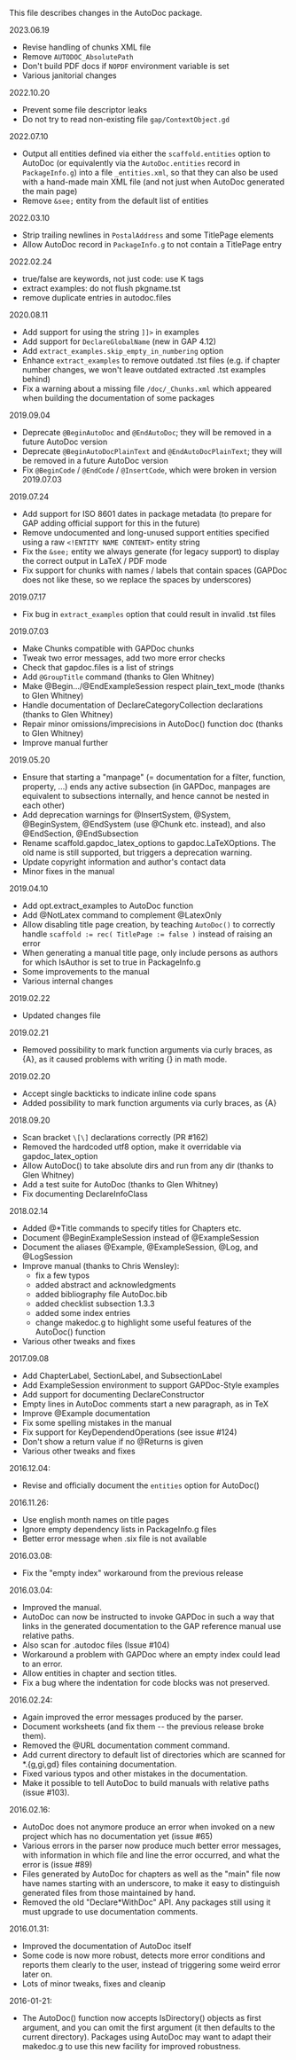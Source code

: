 This file describes changes in the AutoDoc package.

2023.06.19
  - Revise handling of chunks XML file
  - Remove `AUTODOC_AbsolutePath`
  - Don't build PDF docs if `NOPDF` environment variable is set
  - Various janitorial changes

2022.10.20
  - Prevent some file descriptor leaks
  - Do not try to read non-existing file `gap/ContextObject.gd`

2022.07.10
  - Output all entities defined via either the `scaffold.entities` option
    to AutoDoc  (or equivalently via the `AutoDoc.entities` record in
    `PackageInfo.g`) into a file `_entities.xml`, so that they can also
    be used with a hand-made main XML file (and not just when AutoDoc
    generated the main page)
  - Remove `&see;` entity from the default list of entities

2022.03.10
  - Strip trailing newlines in `PostalAddress` and some TitlePage elements
  - Allow AutoDoc record in `PackageInfo.g` to not contain a TitlePage entry

2022.02.24
  - true/false are keywords, not just code: use K tags
  - extract examples: do not flush pkgname.tst
  - remove duplicate entries in autodoc.files

2020.08.11
  - Add support for using the string `]]>` in examples
  - Add support for `DeclareGlobalName` (new in GAP 4.12)
  - Add `extract_examples.skip_empty_in_numbering` option
  - Enhance `extract_examples` to remove outdated .tst files (e.g. if chapter
    number changes, we won't leave outdated extracted .tst examples behind)
  - Fix a warning about a missing file `/doc/_Chunks.xml` which appeared
    when building the documentation of some packages

2019.09.04
  - Deprecate `@BeginAutoDoc` and `@EndAutoDoc`; they will be removed in a future
    AutoDoc version
  - Deprecate `@BeginAutoDocPlainText` and `@EndAutoDocPlainText`; they will be
    removed in a future AutoDoc version
  - Fix `@BeginCode` / `@EndCode` / `@InsertCode`, which were broken in version 2019.07.03

2019.07.24
  - Add support for ISO 8601 dates in package metadata (to prepare for GAP adding
    official support for this in the future)
  - Remove undocumented and long-unused support entities specified using a raw
    `<!ENTITY NAME CONTENT>` entity string
  - Fix the `&see;` entity we always generate (for legacy support) to display
    the correct output in LaTeX / PDF mode
  - Fix support for chunks with names / labels that contain spaces (GAPDoc does
    not like these, so we replace the spaces by underscores)

2019.07.17
  - Fix bug in `extract_examples` option that could result in invalid .tst files

2019.07.03
  - Make Chunks compatible with GAPDoc chunks
  - Tweak two error messages, add two more error checks
  - Check that gapdoc.files is a list of strings
  - Add `@GroupTitle` command (thanks to Glen Whitney)
  - Make @Begin.../@EndExampleSession respect plain_text_mode (thanks to Glen Whitney)
  - Handle documentation of DeclareCategoryCollection declarations (thanks to Glen Whitney)
  - Repair minor omissions/imprecisions in AutoDoc() function doc (thanks to Glen Whitney)
  - Improve manual further

2019.05.20
  - Ensure that starting a "manpage" (= documentation for a filter, function, property,
    ...) ends any active subsection (in GAPDoc, manpages are equivalent to subsections
    internally, and hence cannot be nested in each other)
  - Add deprecation warnings for @InsertSystem, @System, @BeginSystem, @EndSystem
    (use @Chunk etc. instead), and also @EndSection, @EndSubsection
  - Rename scaffold.gapdoc_latex_options to gapdoc.LaTeXOptions. The old name is still
    supported, but triggers a deprecation warning.
  - Update copyright information and author's contact data
  - Minor fixes in the manual

2019.04.10
  - Add opt.extract_examples to AutoDoc function
  - Add @NotLatex command to complement @LatexOnly
  - Allow disabling title page creation, by teaching `AutoDoc()` to correctly
    handle `scaffold := rec( TitlePage := false )` instead of raising an error
  - When generating a manual title page, only include persons as authors
    for which IsAuthor is set to true in PackageInfo.g
  - Some improvements to the manual
  - Various internal changes

2019.02.22
  - Updated changes file

2019.02.21
  - Removed possibility to mark function arguments via curly braces, as {A},
    as it caused problems with writing {} in math mode.

2019.02.20
  - Accept single backticks to indicate inline code spans
  - Added possibility to mark function arguments via curly braces, as {A}

2018.09.20
  - Scan bracket `\[\]` declarations correctly (PR #162)
  - Removed the hardcoded utf8 option, make it overridable via gapdoc_latex_option
  - Allow AutoDoc() to take absolute dirs and run from any dir (thanks to Glen Whitney)
  - Add a test suite for AutoDoc (thanks to Glen Whitney)
  - Fix documenting DeclareInfoClass

2018.02.14
  - Added @*Title commands to specify titles for Chapters etc.
  - Document @BeginExampleSession instead of @ExampleSession
  - Document the aliases @Example, @ExampleSession, @Log, and @LogSession
  - Improve manual (thanks to Chris Wensley):
    - fix a few typos
    - added abstract and acknowledgments
    - added bibliography file AutoDoc.bib
    - added checklist subsection 1.3.3
    - added some index entries
    - change makedoc.g to highlight some useful features of the AutoDoc() function
  - Various other tweaks and fixes

2017.09.08
  - Add ChapterLabel, SectionLabel, and SubsectionLabel
  - Add ExampleSession environment to support GAPDoc-Style examples
  - Add support for documenting DeclareConstructor
  - Empty lines in AutoDoc comments start a new paragraph, as in TeX
  - Improve @Example documentation
  - Fix some spelling mistakes in the manual
  - Fix support for KeyDependendOperations (see issue #124)
  - Don't show a return value if no @Returns is given
  - Various other tweaks and fixes

2016.12.04:
  - Revise and officially document the `entities` option for AutoDoc()

2016.11.26:
  - Use english month names on title pages
  - Ignore empty dependency lists in PackageInfo.g files
  - Better error message when .six file is not available

2016.03.08:
  - Fix the "empty index" workaround from the previous release

2016.03.04:
  - Improved the manual.
  - AutoDoc can now be instructed to invoke GAPDoc in such a way that links
    in the generated documentation to the GAP reference manual use relative
    paths.
  - Also scan for .autodoc files (Issue #104)
  - Workaround a problem with GAPDoc where an empty index could lead to an error.
  - Allow entities in chapter and section titles.
  - Fix a bug where the indentation for code blocks was not preserved.

2016.02.24:
  - Again improved the error messages produced by the parser.
  - Document worksheets (and fix them -- the previous release broke them).
  - Removed the @URL documentation comment command.
  - Add current directory to default list of directories which are scanned
    for *.{g,gi,gd} files containing documentation.
  - Fixed various typos and other mistakes in the documentation.
  - Make it possible to tell AutoDoc to build manuals with relative paths
    (issue #103).

2016.02.16:
  - AutoDoc does not anymore produce an error when invoked on a new project
    which has no documentation yet (issue #65)
  - Various errors in the parser now produce much better error messages,
    with information in which file and line the error occurred, and what
    the error is (issue #89)
  - Files generated by AutoDoc for chapters as well as the "main" file
    now have names starting with an underscore, to make it easy to
    distinguish generated files from those maintained by hand.
  - Removed the old "Declare*WithDoc" API. Any packages still using it
    must upgrade to use documentation comments.

2016.01.31:
  - Improved the documentation of AutoDoc itself
  - Some code is now more robust, detects more error conditions and reports
    them clearly to the user, instead of triggering some weird error later on.
  - Lots of minor tweaks, fixes and cleanip

2016-01-21:
  - The AutoDoc() function now accepts IsDirectory() objects
    as first argument, and you can omit the first argument
    (it then defaults to the current directory).
    Packages using AutoDoc may want to adapt their makedoc.g
    to use this new facility for improved robustness.
